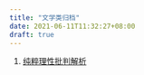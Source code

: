 ```yaml
---
title: "文学类归档"
date: 2021-06-11T11:32:27+08:00
draft: true
---
```


1. [纯粹理性批判解析](/post/book/critique)